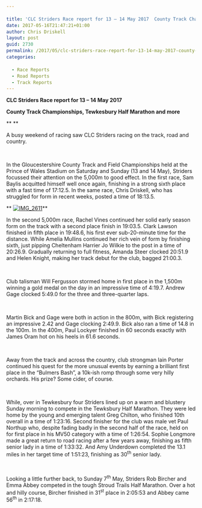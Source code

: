 ```yaml
---

title: 'CLC Striders Race report for 13 – 14 May 2017  County Track Championships, Tewkesbury Half Marathon and more'
date: 2017-05-16T21:47:21+01:00
author: Chris Driskell
layout: post
guid: 2730
permalink: /2017/05/clc-striders-race-report-for-13-14-may-2017-county-track-championships-tewkesbury-half-marathon-and-more/
categories:

  - Race Reports
  - Road Reports
  - Track Reports
---
```

**CLC Striders Race report for 13 – 14 May 2017**

**County Track Championships, Tewkesbury Half Marathon and more**

** **

A busy weekend of racing saw CLC Striders racing on the track, road and country.

&nbsp;

In the Gloucestershire County Track and Field Championships held at the Prince of Wales Stadium on Saturday and Sunday (13 and 14 May), Striders focussed their attention on the 5,000m to good effect. In the first race, Sam Baylis acquitted himself well once again, finishing in a strong sixth place with a fast time of 17:12.5. In the same race, Chris Driskell, who has struggled for form in recent weeks, posted a time of 18:13.5.

** [<img class="alignnone size-medium wp-image-2731" src="/Images/2017/05/IMG_2611-e1494967629600-225x300.jpg" alt="IMG_2611" width="225" height="300" srcset="/Images/2017/05/IMG_2611-e1494967629600-225x300.jpg 225w, /Images/2017/05/IMG_2611-e1494967629600.jpg 480w" sizes="(max-width: 225px) 100vw, 225px" />](/Images/2017/05/IMG_2611-e1494967629600.jpg)**

In the second 5,000m race, Rachel Vines continued her solid early season form on the track with a second place finish in 19:03.5. Clark Lawson finished in fifth place in 19:48.6, his first ever sub-20-minute time for the distance. While Amelia Mullins continued her rich vein of form by finishing sixth, just pipping Cheltenham Harrier Jo Wilkie to the post in a time of 20:26.9. Gradually returning to full fitness, Amanda Steer clocked 20:51.9 and Helen Knight, making her track debut for the club, bagged 21:00.3.

&nbsp;

Club talisman Will Fergusson stormed home in first place in the 1,500m winning a gold medal on the day in an impressive time of 4:19.7. Andrew Gage clocked 5:49.0 for the three and three-quarter laps.

&nbsp;

Martin Bick and Gage were both in action in the 800m, with Bick registering an impressive 2.42 and Gage clocking 2:49.9. Bick also ran a time of 14.8 in the 100m. In the 400m, Paul Lockyer finished in 60 seconds exactly with James Oram hot on his heels in 61.6 seconds.

&nbsp;

Away from the track and across the country, club strongman Iain Porter continued his quest for the more unusual events by earning a brilliant first place in the “Bulmers Bash”, a 10k-ish romp through some very hilly orchards. His prize? Some cider, of course.

&nbsp;

While, over in Tewkesbury four Striders lined up on a warm and blustery Sunday morning to compete in the Tewksbury Half Marathon. They were led home by the young and emerging talent Greg Chilton, who finished 10th overall in a time of 1:23:16. Second finisher for the club was male vet Paul Northup who, despite fading badly in the second half of the race, held on for first place in his MV50 category with a time of 1:26:54. Sophie Longmore made a great return to road racing after a few years away, finishing as fifth senior lady in a time of 1:33:32. And Amy Underdown completed the 13.1 miles in her target time of 1:51:23, finishing as 30<sup>th</sup> senior lady.

&nbsp;

Looking a little further back, to Sunday 7<sup>th</sup> May, Striders Rob Bircher and Emma Abbey competed in the tough Stroud Trails Half Marathon. Over a hot and hilly course, Bircher finished in 31<sup>st</sup> place in 2:05:53 and Abbey came 56<sup>th</sup> in 2:17:18.